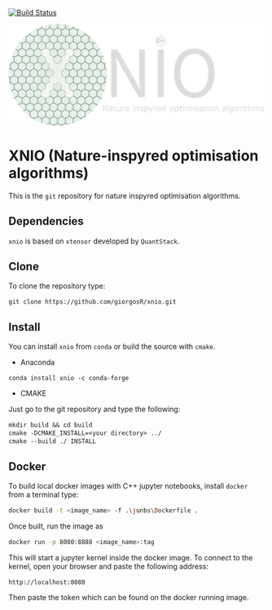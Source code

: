 [![Build Status](https://dev.azure.com/giorgosragos/giorgosragos/_apis/build/status/giorgosR.xnio?branchName=master)](https://dev.azure.com/giorgosragos/giorgosragos/_build/latest?definitionId=2&branchName=master)

![xnio](doc/images/xnio_logo.png)

# XNIO (Nature-inspyred optimisation algorithms)

This is the `git` repository for nature inspyred optimisation algorithms.

## Dependencies

`xnio` is based on `xtensor` developed by `QuantStack`.

## Clone

To clone the repository type:

```shell
git clone https://github.com/giorgosR/xnio.git
```

## Install

You can install `xnio` from `conda` or build the source with `cmake`.

* Anaconda

```shell
conda install xnio -c conda-forge 
```

* CMAKE

Just go to the git repository and type the following:

```shell
mkdir build && cd build
cmake -DCMAKE_INSTALL=<your directory> ../
cmake --build ./ INSTALL
```

## Docker

To build local docker images with C++ jupyter notebooks, install `docker` from a terminal type:

```bash
docker build -t <image_name> -f .\junbs\Dockerfile .
```

Once built, run the image as

```bash
docker run -p 8080:8888 <image_name>:tag
```

This will start a jupyter kernel inside the docker image. To connect to the kernel, open your browser and paste the following address:

```url
http://localhost:8080
```

Then paste the token which can be found on the docker running image.